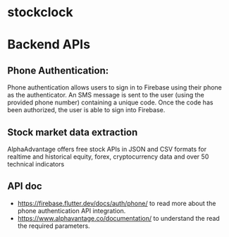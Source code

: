 # stockclock

# Backend APIs

## Phone Authentication: 
Phone authentication allows users to sign in to Firebase using their phone as the authenticator. An SMS message is sent to the user (using the provided phone number) containing a unique code. Once the code has been authorized, the user is able to sign into Firebase.

## Stock market data extraction
AlphaAdvantage offers free stock APIs in JSON and CSV formats for realtime and historical equity, forex, cryptocurrency data and over 50 technical indicators
 ## API doc
  - https://firebase.flutter.dev/docs/auth/phone/ to read more about the phone authentication API integration.
  - https://www.alphavantage.co/documentation/ to understand the read the required parameters.